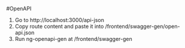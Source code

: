 #OpenAPI

1. Go to http://localhost:3000/api-json
2. Copy route content and paste it into /frontend/swagger-gen/open-api.json
3. Run ng-openapi-gen at /frontend/swagger-gen
